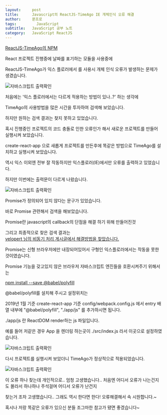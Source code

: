 ```yaml
---
layout:     post
title:      Javascript의 ReactJS-TimeAgo IE 개체인식 오류 해결
author:     쭌프로
tags: 		  JavaScript
subtitle:   JavaScript 공부 노트
category:   JavaScript ReactJS
---
```

<!-- Start Writing Below in Markdown -->

<div class="box">
  <div class="pro-txt">
    <a href="https://www.npmjs.com/package/react-timeago" target="_balnk">ReactJS-TimeAgo의 NPM</a>
  </div>
  <p>React 프로젝트 진행중에 날짜를 표기하는 모듈을 사용중에</p>
  <p>ReactJS-TimeAgo가 익스 플로러에서 <TimeAgo/> 를 사용시 개체 인식 오류가 발생하는 문제가 생겼습니다.</p>
  <div class="img-box">
    <img src="https://alalstjr.github.io/jjunpro.github.io/img/2019-1-26-1.png" alt="자바스크립트 출력확인" />
  </div>
  <p>처음에는 '익스 플로러에서는 다르게 적용하는 방법이 있나..?' 하는 생각에 </p>
  <p>TimeAgo의 사용방법을 많은 시간을 투자하여 검색해 보았습니다.</p>
  <p>하지만 원하는 검색 결과는 찾지 못하고 있었습니다.</p>
</div>

<div class="box">
  <p>혹시 진행중인 프로젝트의 코드 충돌로 인한 오류인가 해서 새로운 프로젝트를 만들어 실행시켜 보았습니다.</p>
  <p>create-react-app 으로 새롭게 프로젝트를 만든후에 똑같은 방법으로 TimeAgo를 설치하고 실행시켜 보았습니다.</p>
  <p>역시 익스 이외엔 전부 잘 작동하지만 익스플로러(IE)에서만 오류를 출력하고 있었습니다.</p>
  <p>하지만 이번에는 출력문이 다르게 나왔습니다.</p>
  <div class="img-box">
    <img src="https://alalstjr.github.io/jjunpro.github.io/img/2019-1-26-2.png" alt="자바스크립트 출력확인" />
  </div>
  <p>Promise가 정의되어 있지 않다는 문구가 있었습니다.</p>
  <p>바로 Promise 관련해서 검색을 해보았습니다.</p>
  <p>Promise란 javascript의 callback의 단점을 해결 하기 위해 만들어진것</p>
  그리고 최종적으로 찾은 검색 결과는 
  <div class="pro-txt">
    <a href="https://velopert.com/2597" target="_balnk">velopert 님의 비동기 처리 게시글에서 해결방법을 찾았습니다.</a>
  </div>
  <p>Promise는 신형 브라우저에만 내장되어있어서 구형인 익스플로러에서는 작동을 못한것이였습니다.</p>
  <p>Promise 기능을 갖고있지 않은 브라우저 자바스크립트 엔진들을 호환시켜주기 위해서는</p>
  <div class="pro-txt">
    <a href="https://babeljs.io/docs/en/babel-polyfill" target="_balnk">npm install --save @babel/polyfill</a>
  </div>
  <p>@babel/polyfill를 설치해 주시고 설정위치는</p>
  <p>2019년 1월 기준 create-react-app 기준 config/webpack.config.js 에서 entry 배열 내부에 "@babel/polyfill", "./app/js" 를 추가하시면 됩니다.</p>
  <p>./app/js 란 ReactDOM render하는 js 파일입니다.</p>
  <p>예를 들어 저같은 경우 App 을 렌더링 하는곳이 ./src/index.js 라서 이곳으로 설정하였습니다.</p>
  <div class="img-box">
    <img src="https://alalstjr.github.io/jjunpro.github.io/img/2019-1-26-3.png" alt="자바스크립트 출력확인" />
  </div>
  <p>다시 프로젝트를 실행시켜 보았더니 TimeAgo가 정상적으로 적용되었습니다.</p>
  <div class="img-box">
    <img src="https://alalstjr.github.io/jjunpro.github.io/img/2019-1-26-4.png" alt="자바스크립트 출력확인" />
  </div>
</div>

<div class="box">
  <p>이 오류 하나 찾는데 개인적으로.. 엄청 고생했습니다.. 처음엔 어디서 오류가 나는건지도 몰라서 하나하나 주석걸며 어디서 오류가 난건지</p>
  <p>찾는거 조차 고생했습니다.. 그래도 역시 한다면 한다! 오류해결해서 속 시원합니다.~</p>
  <p>혹시나 저랑 똑같은 오류가 있으신 분들 조그마한 참고가 됐면 좋겠습니다~</p>
</div>
